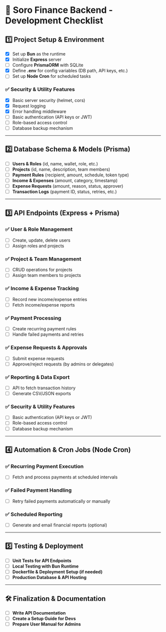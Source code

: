 # 📝 Soro Finance Backend - Development Checklist  

## 1️⃣ Project Setup & Environment  
- [x] Set up **Bun** as the runtime  
- [x] Initialize **Express** server  
- [ ] Configure **PrismaORM** with SQLite  
- [x] Define **.env** for config variables (DB path, API keys, etc.)  
- [ ] Set up **Node Cron** for scheduled tasks  

### ✅ **Security & Utility Features**  
- [x] Basic server security (helmet, cors)
- [x] Request logging
- [x] Error handling middleware
- [ ] Basic authentication (API keys or JWT)  
- [ ] Role-based access control  
- [ ] Database backup mechanism  

---

## 2️⃣ Database Schema & Models (Prisma)  
- [ ] **Users & Roles** (id, name, wallet, role, etc.)  
- [ ] **Projects** (id, name, description, team members)  
- [ ] **Payment Rules** (recipient, amount, schedule, token type)  
- [ ] **Income & Expenses** (amount, category, timestamp)  
- [ ] **Expense Requests** (amount, reason, status, approver)  
- [ ] **Transaction Logs** (payment ID, status, retries, etc.)  

---

## 3️⃣ API Endpoints (Express + Prisma)  
### ✅ **User & Role Management**  
- [ ] Create, update, delete users  
- [ ] Assign roles and projects  

### ✅ **Project & Team Management**  
- [ ] CRUD operations for projects  
- [ ] Assign team members to projects  

### ✅ **Income & Expense Tracking**  
- [ ] Record new income/expense entries  
- [ ] Fetch income/expense reports  

### ✅ **Payment Processing**  
- [ ] Create recurring payment rules  
- [ ] Handle failed payments and retries  

### ✅ **Expense Requests & Approvals**  
- [ ] Submit expense requests  
- [ ] Approve/reject requests (by admins or delegates)  

### ✅ **Reporting & Data Export**  
- [ ] API to fetch transaction history  
- [ ] Generate CSV/JSON exports  

### ✅ **Security & Utility Features**  
- [ ] Basic authentication (API keys or JWT)  
- [ ] Role-based access control  
- [ ] Database backup mechanism  

---

## 4️⃣ Automation & Cron Jobs (Node Cron)  
### ✅ **Recurring Payment Execution**  
- [ ] Fetch and process payments at scheduled intervals  

### ✅ **Failed Payment Handling**  
- [ ] Retry failed payments automatically or manually  

### ✅ **Scheduled Reporting**  
- [ ] Generate and email financial reports (optional)  

---

## 5️⃣ Testing & Deployment  
- [ ] **Unit Tests for API Endpoints**  
- [ ] **Local Testing with Bun Runtime**  
- [ ] **Dockerfile & Deployment Setup (if needed)**  
- [ ] **Production Database & API Hosting**  

---

## 🛠️ Finalization & Documentation  
- [ ] **Write API Documentation**  
- [ ] **Create a Setup Guide for Devs**  
- [ ] **Prepare User Manual for Admins**  
